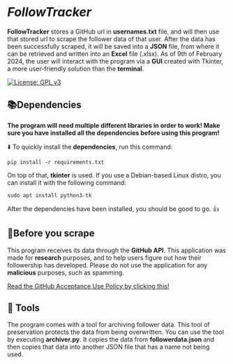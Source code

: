 # ***FollowTracker***

**FollowTracker** stores a GitHub url in **usernames.txt** file, and will then use that stored url to scrape
the follower data of that user. After the data has been successfully scraped, it will be saved into a **JSON** 
file, from where it can be retrieved and written into an **Excel** file (.xlsx). As of 9th of February 2024, 
the user will interact with the program via a **GUI** created with Tkinter, a more user-friendly solution than
the **terminal**.

[![License: GPL v3](https://img.shields.io/badge/License-GPLv3-blue.svg)](https://www.gnu.org/licenses/gpl-3.0)

📚Dependencies
---
**The program will need multiple different libraries in order to work! Make sure you have installed all
the dependencies before using this program!**

⬇️ To quickly install the **dependencies**, run this command:

```pip install -r requirements.txt```

On top of that, **tkinter** is used. If you use a Debian-based Linux distro, you can install it with
the following command:


```sudo apt install python3-tk```

After the dependencies have been installed, you should be good to go. 👍

🚯Before you scrape
---
This program receives its data through the **GitHub API**. This application was made for **research** purposes,
and to help users figure out how their followership has developed. Please do not use the application for any
**malicious** purposes, such as spamming.

[Read the GitHub Acceptance Use Policy by clicking this!](https://docs.github.com/en/site-policy/acceptable-use-policies/github-acceptable-use-policies)

🔧 Tools
---
The program comes with a tool for archiving follower data. This tool of preservation protects the data from being
overwritten. You can use the tool by executing **archiver.py**. It copies the data from **followerdata.json** and
then copies that data into another JSON file that has a name not being used.
